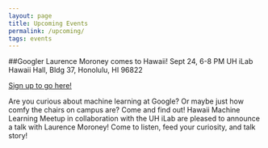 ```yaml
---
layout: page
title: Upcoming Events
permalink: /upcoming/
tags: events
---
```


##Googler Laurence Moroney comes to Hawaii! Sept 24, 6-8 PM UH iLab Hawaii Hall, Bldg 37, Honolulu, HI 96822 

[Sign up to go here!](https://www.meetup.com/Hawaii-Machine-Learning-Meetup/events/253389134/)

Are you curious about machine learning at Google? Or maybe just how comfy the chairs on campus are? Come and find out! Hawaii Machine Learning Meetup in collaboration with the UH iLab are pleased to announce a talk with Laurence Moroney! Come to listen, feed your curiosity, and talk story!
